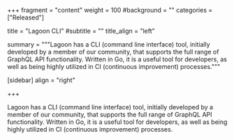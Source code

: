 +++
fragment = "content"
weight = 100
#background = ""
categories = ["Released"]

title = "Lagoon CLI"
#subtitle = ""
title_align = "left"

summary = """Lagoon has a CLI (command line interface) tool, initially developed by a member of our community, that supports the full range of GraphQL API functionality. Written in Go, it is a useful tool for developers, as well as being highly utilized in CI (continuous improvement) processes."""

[sidebar]
  align = "right"

+++

Lagoon has a CLI (command line interface) tool, initially developed by a member of our community, that supports the full range of GraphQL API functionality. Written in Go, it is a useful tool for developers, as well as being highly utilized in CI (continuous improvement) processes.